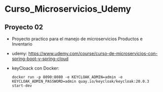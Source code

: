 # Curso_Microservicios_Udemy

## Proyecto 02         
- Proyecto practico para el manejo de microservicios Productos e Inventario


- udemy: https://www.udemy.com/course/curso-de-microservicios-con-spring-boot-y-spring-cloud


- keyCloack con Docker: 
        
      docker run -p 8090:8080 -e KEYCLOAK_ADMIN=admin -e KEYCLOAK_ADMIN_PASSWORD=admin quay.io/keycloak/keycloak:20.0.3 start-dev
